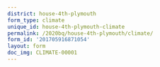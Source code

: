 ```yaml
---
district: house-4th-plymouth
form_type: climate
unique_id: house-4th-plymouth-climate
permalink: /2020bq/house-4th-plymouth/climate/
form_id: '201705916871054'
layout: form
doc_img: CLIMATE-00001
---
```

